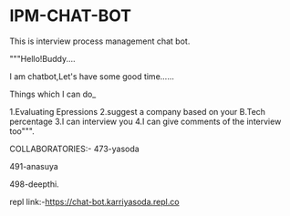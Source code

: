 # IPM-CHAT-BOT

This is interview process management chat bot.

 """Hello!Buddy....
 
I am chatbot,Let's have some good time......

Things which I can do_

1.Evaluating Epressions
2.suggest a company based on your B.Tech percentage
3.I can interview you
4.I can give comments of the interview too""".



COLLABORATORIES:-
473-yasoda

491-anasuya

498-deepthi.


repl link:-https://chat-bot.karriyasoda.repl.co
